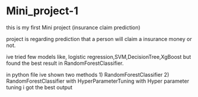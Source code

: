 # Mini_project-1
this is my first Mini project (insurance claim prediction)

project is regarding prediction that a person will claim a insurance money or not.

ive tried few models like, logistic regression,SVM,DecisionTree,XgBoost but found the best result in RandomForestClassifier.

in python file ive shown two methods 1) RandomForestClassifier 2) RandomForestClassifier with HyperParameterTuning
with Hyper parameter tuning i got the best output
